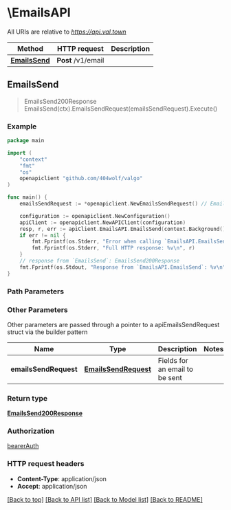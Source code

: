 # \EmailsAPI

All URIs are relative to *https://api.val.town*

Method | HTTP request | Description
------------- | ------------- | -------------
[**EmailsSend**](EmailsAPI.md#EmailsSend) | **Post** /v1/email | 



## EmailsSend

> EmailsSend200Response EmailsSend(ctx).EmailsSendRequest(emailsSendRequest).Execute()





### Example

```go
package main

import (
	"context"
	"fmt"
	"os"
	openapiclient "github.com/404wolf/valgo"
)

func main() {
	emailsSendRequest := *openapiclient.NewEmailsSendRequest() // EmailsSendRequest | Fields for an email to be sent (optional)

	configuration := openapiclient.NewConfiguration()
	apiClient := openapiclient.NewAPIClient(configuration)
	resp, r, err := apiClient.EmailsAPI.EmailsSend(context.Background()).EmailsSendRequest(emailsSendRequest).Execute()
	if err != nil {
		fmt.Fprintf(os.Stderr, "Error when calling `EmailsAPI.EmailsSend``: %v\n", err)
		fmt.Fprintf(os.Stderr, "Full HTTP response: %v\n", r)
	}
	// response from `EmailsSend`: EmailsSend200Response
	fmt.Fprintf(os.Stdout, "Response from `EmailsAPI.EmailsSend`: %v\n", resp)
}
```

### Path Parameters



### Other Parameters

Other parameters are passed through a pointer to a apiEmailsSendRequest struct via the builder pattern


Name | Type | Description  | Notes
------------- | ------------- | ------------- | -------------
 **emailsSendRequest** | [**EmailsSendRequest**](EmailsSendRequest.md) | Fields for an email to be sent | 

### Return type

[**EmailsSend200Response**](EmailsSend200Response.md)

### Authorization

[bearerAuth](../README.md#bearerAuth)

### HTTP request headers

- **Content-Type**: application/json
- **Accept**: application/json

[[Back to top]](#) [[Back to API list]](../README.md#documentation-for-api-endpoints)
[[Back to Model list]](../README.md#documentation-for-models)
[[Back to README]](../README.md)

